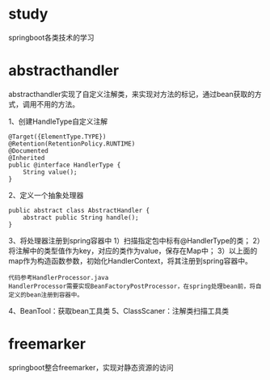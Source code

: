 # study
springboot各类技术的学习

# abstracthandler
abstracthandler实现了自定义注解类，来实现对方法的标记，通过bean获取的方式，调用不用的方法。

1、创建HandleType自定义注解
```
@Target({ElementType.TYPE})
@Retention(RetentionPolicy.RUNTIME)
@Documented
@Inherited
public @interface HandlerType {
    String value();
}
```
2、定义一个抽象处理器
```
public abstract class AbstractHandler {
    abstract public String handle();
}
```

3、将处理器注册到spring容器中
    1）扫描指定包中标有@HandlerType的类；
    2）将注解中的类型值作为key，对应的类作为value，保存在Map中；
    3）以上面的map作为构造函数参数，初始化HandlerContext，将其注册到spring容器中。

    代码参考HandlerProcessor.java
    HandlerProcessor需要实现BeanFactoryPostProcessor，在spring处理bean前，将自定义的bean注册到容器中。

4、BeanTool：获取bean工具类
5、ClassScaner：注解类扫描工具类

# freemarker
springboot整合freemarker，实现对静态资源的访问
